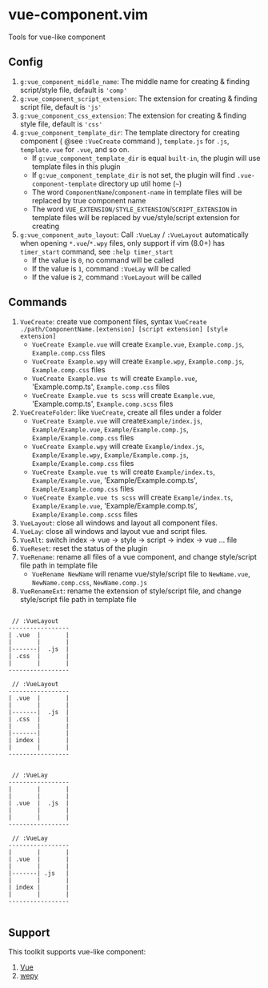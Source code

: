 # vue-component.vim

Tools for vue-like component

## Config

1. `g:vue_component_middle_name`: The middle name for creating & finding script/style file, default is `'comp'`
1. `g:vue_component_script_extension`: The extension for creating & finding script file, default is `'js'`
1. `g:vue_component_css_extension`: The extension for creating & finding style file, default is `'css'`
1. `g:vue_component_template_dir`: The template directory for creating component ( @see `:VueCreate` command ), `template.js` for `.js`, `template.vue` for `.vue`, and so on.
    - If `g:vue_component_template_dir` is equal `built-in`, the plugin will use template files in this plugin
    - If `g:vue_component_template_dir` is not set, the plugin will find `.vue-component-template` directory up util home (`~`)
    - The word `ComponentName`/`component-name` in template files will be replaced by true component name
    - The word `VUE_EXTENSION/STYLE_EXTENSION`/`SCRIPT_EXTENSION` in template files will be replaced by vue/style/script extension for creating
1. `g:vue_component_auto_layout`: Call `:VueLay` / `:VueLayout` automatically when opening `*.vue`/`*.wpy` files, only support if vim (8.0+) has `timer_start` command, see `:help timer_start`
    - If the value is `0`, no command will be called
    - If the value is `1`, command `:VueLay` will be called
    - If the value is `2`, command `:VueLayout` will be called

## Commands

1. `VueCreate`: create vue component files, syntax `VueCreate ./path/ComponentName.[extension] [script extension] [style extension]`
    - `VueCreate Example.vue` will create `Example.vue`, `Example.comp.js`, `Example.comp.css` files
    - `VueCreate Example.wpy` will create `Example.wpy`, `Example.comp.js`, `Example.comp.css` files
    - `VueCreate Example.vue ts` will create `Example.vue`, 'Example.comp.ts', `Example.comp.css` files
    - `VueCreate Example.vue ts scss` will create `Example.vue`, 'Example.comp.ts', `Example.comp.scss` files
1. `VueCreateFolder`: like `VueCreate`, create all files under a folder
    - `VueCreate Example.vue` will create`Example/index.js`, `Example/Example.vue`, `Example/Example.comp.js`, `Example/Example.comp.css` files
    - `VueCreate Example.wpy` will create `Example/index.js`, `Example/Example.wpy`, `Example/Example.comp.js`, `Example/Example.comp.css` files
    - `VueCreate Example.vue ts` will create `Example/index.ts`, `Example/Example.vue`, 'Example/Example.comp.ts', `Example/Example.comp.css` files
    - `VueCreate Example.vue ts scss` will create `Example/index.ts`, `Example/Example.vue`, 'Example/Example.comp.ts', `Example/Example.comp.scss` files
1. `VueLayout`: close all windows and layout all component files.
1. `VueLay`: close all windows and layout vue and script files.
1. `VueAlt`: switch index -> vue -> style -> script -> index -> vue ... file
1. `VueReset`: reset the status of the plugin
1. `VueRename`: rename all files of a vue component, and change style/script file path in template file
    - `VueRename NewName` will rename vue/style/script file to `NewName.vue`, `NewName.comp.css`, `NewName.comp.js`
1. `VueRenameExt`: rename the extension of style/script file, and change style/script file path in template file

```

 // :VueLayout
-----------------
| .vue  |       |
|       |       |
|-------|  .js  |
| .css  |       |
|       |       |
-----------------

 // :VueLayout
-----------------
| .vue  |       |
|       |       |
|-------|  .js  |
| .css  |       |
|       |       |
|-------|       |
| index |       |
|       |       |
-----------------


 // :VueLay
-----------------
|       |       |
|       |       |
| .vue  |  .js  |
|       |       |
|       |       |
-----------------

 // :VueLay
-----------------
|       |       |
| .vue  |       |
|       |       |
|-------| .js   |
|       |       |
| index |       |
|       |       |
-----------------


```

## Support

This toolkit supports vue-like component:

1. [Vue](https://vuejs.org/)
1. [wepy](https://github.com/Tencent/wepy)
